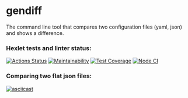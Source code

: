 # gendiff
The command line  tool that compares two configuration files (yaml, json) and shows a difference.

### Hexlet tests and linter status:
[![Actions Status](https://github.com/AlekseySapunkov/frontend-project-lvl2/workflows/hexlet-check/badge.svg)](https://github.com/AlekseySapunkov/frontend-project-lvl2/actions)
[![Maintainability](https://api.codeclimate.com/v1/badges/71d4d2d22893ee643b4d/maintainability)](https://codeclimate.com/github/AlekseySapunkov/frontend-project-lvl2/maintainability)
[![Test Coverage](https://api.codeclimate.com/v1/badges/71d4d2d22893ee643b4d/test_coverage)](https://codeclimate.com/github/AlekseySapunkov/frontend-project-lvl2/test_coverage)
[![Node CI](https://github.com/AlekseySapunkov/frontend-project-lvl2/actions/workflows/makefile.yml/badge.svg)](https://github.com/AlekseySapunkov/frontend-project-lvl2/actions/workflows/makefile.yml)
### Comparing two flat json files:
[![asciicast](https://asciinema.org/a/RkxjdMEZtuAKexoRx5ypbmfSG.svg)](https://asciinema.org/a/RkxjdMEZtuAKexoRx5ypbmfSG)
